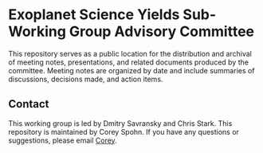 # Exoplanet Science Yields Sub-Working Group Advisory Committee

This repository serves as a public location for the distribution and
archival of meeting notes, presentations, and related documents produced by the
committee. Meeting notes are organized by date and include summaries of
discussions, decisions made, and action items.

## Contact

This working group is led by Dmitry Savransky and Chris Stark. This repository
is maintained by Corey Spohn. If you have any questions or suggestions, please
email [Corey](mailto:corey.a.spohn@nasa.gov).
